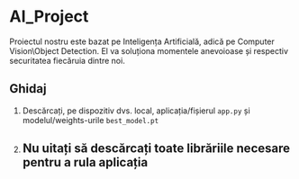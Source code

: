 # AI_Project

Proiectul nostru este bazat pe Inteligența Artificială, adică pe Computer Vision\Object Detection. El va soluționa momentele anevoioase și respectiv securitatea fiecăruia dintre noi.

## Ghidaj

  1. Descărcați, pe dispozitiv dvs. local, aplicația/fișierul `app.py` și modelul/weights-urile `best_model.pt`
  2. Nu uitați să descărcați toate librăriile necesare pentru a rula aplicația
     - 
   
     
 
